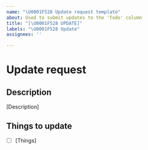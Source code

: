 ```yaml
---
name: "\U0001F528 Update request template"
about: Used to submit updates to the 'Todo' column
title: "[\U0001F528 UPDATE]"
labels: "\U0001F528 Update"
assignees: ''

---
```


# Update request

## Description

[Description]



## Things to update

- [ ] [Things]
